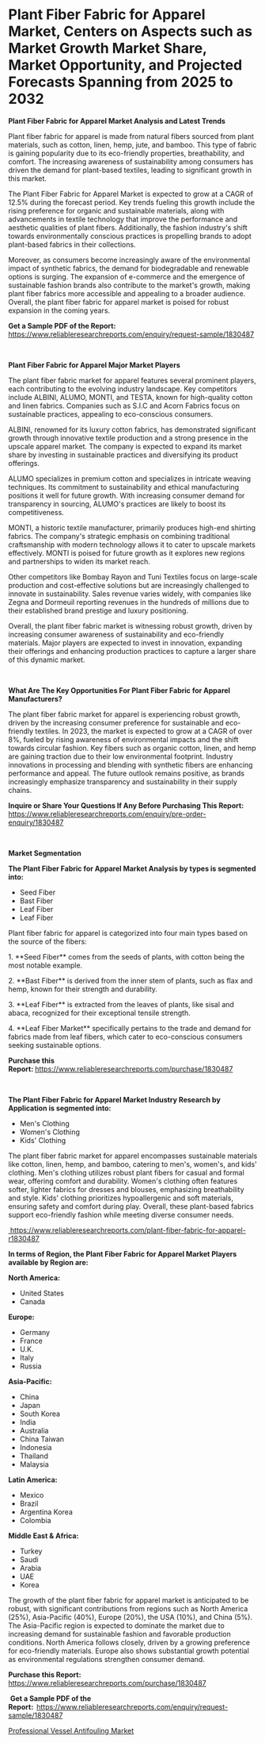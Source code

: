 <p><h1>Plant Fiber Fabric for Apparel Market, Centers on Aspects such as Market Growth Market Share, Market Opportunity, and Projected Forecasts Spanning from 2025 to 2032</h1></p><p><strong>Plant Fiber Fabric for Apparel Market Analysis and Latest Trends</strong></p>
<p><p>Plant fiber fabric for apparel is made from natural fibers sourced from plant materials, such as cotton, linen, hemp, jute, and bamboo. This type of fabric is gaining popularity due to its eco-friendly properties, breathability, and comfort. The increasing awareness of sustainability among consumers has driven the demand for plant-based textiles, leading to significant growth in this market.</p><p>The Plant Fiber Fabric for Apparel Market is expected to grow at a CAGR of 12.5% during the forecast period. Key trends fueling this growth include the rising preference for organic and sustainable materials, along with advancements in textile technology that improve the performance and aesthetic qualities of plant fibers. Additionally, the fashion industry's shift towards environmentally conscious practices is propelling brands to adopt plant-based fabrics in their collections.</p><p>Moreover, as consumers become increasingly aware of the environmental impact of synthetic fabrics, the demand for biodegradable and renewable options is surging. The expansion of e-commerce and the emergence of sustainable fashion brands also contribute to the market's growth, making plant fiber fabrics more accessible and appealing to a broader audience. Overall, the plant fiber fabric for apparel market is poised for robust expansion in the coming years.</p></p>
<p><strong>Get a Sample PDF of the Report:&nbsp;</strong> <a href="https://www.reliableresearchreports.com/enquiry/request-sample/1830487?utm_campaign=2102&utm_medium=2&utm_source=Github&utm_content=ia&utm_term=03022025&utm_id=plant-fiber-fabric-for-apparel">https://www.reliableresearchreports.com/enquiry/request-sample/1830487</a></p>
<p>&nbsp;</p>
<p><strong>Plant Fiber Fabric for Apparel Major Market Players</strong></p>
<p><p>The plant fiber fabric market for apparel features several prominent players, each contributing to the evolving industry landscape. Key competitors include ALBINI, ALUMO, MONTI, and TESTA, known for high-quality cotton and linen fabrics. Companies such as S.I.C and Acorn Fabrics focus on sustainable practices, appealing to eco-conscious consumers.</p><p>ALBINI, renowned for its luxury cotton fabrics, has demonstrated significant growth through innovative textile production and a strong presence in the upscale apparel market. The company is expected to expand its market share by investing in sustainable practices and diversifying its product offerings.</p><p>ALUMO specializes in premium cotton and specializes in intricate weaving techniques. Its commitment to sustainability and ethical manufacturing positions it well for future growth. With increasing consumer demand for transparency in sourcing, ALUMO's practices are likely to boost its competitiveness.</p><p>MONTI, a historic textile manufacturer, primarily produces high-end shirting fabrics. The company's strategic emphasis on combining traditional craftsmanship with modern technology allows it to cater to upscale markets effectively. MONTI is poised for future growth as it explores new regions and partnerships to widen its market reach.</p><p>Other competitors like Bombay Rayon and Tuni Textiles focus on large-scale production and cost-effective solutions but are increasingly challenged to innovate in sustainability. Sales revenue varies widely, with companies like Zegna and Dormeuil reporting revenues in the hundreds of millions due to their established brand prestige and luxury positioning.</p><p>Overall, the plant fiber fabric market is witnessing robust growth, driven by increasing consumer awareness of sustainability and eco-friendly materials. Major players are expected to invest in innovation, expanding their offerings and enhancing production practices to capture a larger share of this dynamic market.</p></p>
<p>&nbsp;</p>
<p><strong>What Are The Key Opportunities For Plant Fiber Fabric for Apparel Manufacturers?</strong></p>
<p><p>The plant fiber fabric market for apparel is experiencing robust growth, driven by the increasing consumer preference for sustainable and eco-friendly textiles. In 2023, the market is expected to grow at a CAGR of over 8%, fueled by rising awareness of environmental impacts and the shift towards circular fashion. Key fibers such as organic cotton, linen, and hemp are gaining traction due to their low environmental footprint. Industry innovations in processing and blending with synthetic fibers are enhancing performance and appeal. The future outlook remains positive, as brands increasingly emphasize transparency and sustainability in their supply chains.</p></p>
<p><strong>Inquire or Share Your Questions If Any Before Purchasing This Report:</strong> <a href="https://www.reliableresearchreports.com/enquiry/pre-order-enquiry/1830487?utm_campaign=2102&utm_medium=2&utm_source=Github&utm_content=ia&utm_term=03022025&utm_id=plant-fiber-fabric-for-apparel">https://www.reliableresearchreports.com/enquiry/pre-order-enquiry/1830487</a></p>
<p>&nbsp;</p>
<p><strong>Market Segmentation</strong></p>
<p><strong>The Plant Fiber Fabric for Apparel Market Analysis by types is segmented into:</strong></p>
<p><ul><li>Seed Fiber</li><li>Bast Fiber</li><li>Leaf Fiber</li><li>Leaf Fiber</li></ul></p>
<p><p>Plant fiber fabric for apparel is categorized into four main types based on the source of the fibers: </p><p>1. **Seed Fiber** comes from the seeds of plants, with cotton being the most notable example. </p><p>2. **Bast Fiber** is derived from the inner stem of plants, such as flax and hemp, known for their strength and durability.</p><p>3. **Leaf Fiber** is extracted from the leaves of plants, like sisal and abaca, recognized for their exceptional tensile strength.</p><p>4. **Leaf Fiber Market** specifically pertains to the trade and demand for fabrics made from leaf fibers, which cater to eco-conscious consumers seeking sustainable options.</p></p>
<p><strong>Purchase this Report:&nbsp;</strong><a href="https://www.reliableresearchreports.com/purchase/1830487?utm_campaign=2102&utm_medium=2&utm_source=Github&utm_content=ia&utm_term=03022025&utm_id=plant-fiber-fabric-for-apparel">https://www.reliableresearchreports.com/purchase/1830487</a></p>
<p>&nbsp;</p>
<p><strong>The Plant Fiber Fabric for Apparel Market Industry Research by Application is segmented into:</strong></p>
<p><ul><li>Men's Clothing</li><li>Women's Clothing</li><li>Kids' Clothing</li></ul></p>
<p><p>The plant fiber fabric market for apparel encompasses sustainable materials like cotton, linen, hemp, and bamboo, catering to men's, women's, and kids' clothing. Men's clothing utilizes robust plant fibers for casual and formal wear, offering comfort and durability. Women's clothing often features softer, lighter fabrics for dresses and blouses, emphasizing breathability and style. Kids' clothing prioritizes hypoallergenic and soft materials, ensuring safety and comfort during play. Overall, these plant-based fabrics support eco-friendly fashion while meeting diverse consumer needs.</p></p>
<p><a href="https://www.reliableresearchreports.com/plant-fiber-fabric-for-apparel-r1830487?utm_campaign=2102&utm_medium=2&utm_source=Github&utm_content=ia&utm_term=03022025&utm_id=plant-fiber-fabric-for-apparel">&nbsp;https://www.reliableresearchreports.com/plant-fiber-fabric-for-apparel-r1830487</a></p>
<p><strong>In terms of Region, the Plant Fiber Fabric for Apparel Market Players available by Region are:</strong></p>
<p>
    <p> <strong> North America: </strong>
        <ul>
            <li>United States</li>
            <li>Canada</li>
        </ul>
        </p> 
    <p> <strong> Europe: </strong>
        <ul>
            <li>Germany</li>
            <li>France</li>
            <li>U.K.</li>
            <li>Italy</li>
            <li>Russia</li>
        </ul>
        </p> 
    <p> <strong> Asia-Pacific: </strong>
        <ul>
            <li>China</li>
            <li>Japan</li>
            <li>South Korea</li>
            <li>India</li>
            <li>Australia</li>
            <li>China Taiwan</li>
            <li>Indonesia</li>
            <li>Thailand</li>
            <li>Malaysia</li>
        </ul>
        </p> 
    <p> <strong> Latin America: </strong>
        <ul>
            <li>Mexico</li>
            <li>Brazil</li>
            <li>Argentina Korea</li>
            <li>Colombia</li>
        </ul>
        </p> 
    <p> <strong> Middle East & Africa: </strong>
        <ul>
            <li>Turkey</li>
            <li>Saudi</li>
            <li>Arabia</li>
            <li>UAE</li>
            <li>Korea</li>
        </ul>
    </p>
    </p>
<p><p>The growth of the plant fiber fabric for apparel market is anticipated to be robust, with significant contributions from regions such as North America (25%), Asia-Pacific (40%), Europe (20%), the USA (10%), and China (5%). The Asia-Pacific region is expected to dominate the market due to increasing demand for sustainable fashion and favorable production conditions. North America follows closely, driven by a growing preference for eco-friendly materials. Europe also shows substantial growth potential as environmental regulations strengthen consumer demand.</p></p>
<p><strong>Purchase this Report: </strong><a href="https://www.reliableresearchreports.com/purchase/1830487?utm_campaign=2102&utm_medium=2&utm_source=Github&utm_content=ia&utm_term=03022025&utm_id=plant-fiber-fabric-for-apparel">https://www.reliableresearchreports.com/purchase/1830487</a></p>
<p>&nbsp;<strong>Get a Sample PDF of the Report:&nbsp;&nbsp;</strong><a href="https://www.reliableresearchreports.com/enquiry/request-sample/1830487?utm_campaign=2102&utm_medium=2&utm_source=Github&utm_content=ia&utm_term=03022025&utm_id=plant-fiber-fabric-for-apparel">https://www.reliableresearchreports.com/enquiry/request-sample/1830487</a></p>
<p><strong></strong></p>
<p><p><a href="https://github.com/ygfu6u/Market-Research-Report-List-1/blob/main/professional-vessel-antifouling-market.md?utm_campaign=2102&utm_medium=2&utm_source=Github&utm_content=ia&utm_term=03022025&utm_id=plant-fiber-fabric-for-apparel">Professional Vessel Antifouling Market</a></p></p>